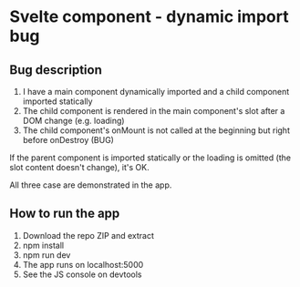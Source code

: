 # Svelte component - dynamic import bug

## Bug description
1. I have a main component dynamically imported and a child component imported statically
2. The child component is rendered in the main component's slot after a DOM change (e.g. loading)
3. The child component's onMount is not called at the beginning but right before onDestroy (BUG)

If the parent component is imported statically or the loading is omitted (the slot content doesn't change), it's OK.

All three case are demonstrated in the app.

## How to run the app
1. Download the repo ZIP and extract
2. npm install
3. npm run dev
4. The app runs on localhost:5000
5. See the JS console on devtools
